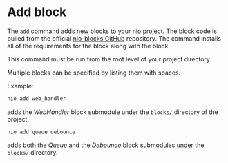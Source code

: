 # Add block

The `add` command adds new blocks to your nio project. The block code is pulled from the official [nio-blocks GitHub](https://github.com/nio-blocks) repository. The command installs all of the requirements for the block along with the block.

This command must be run from the root level of your project directory.

Multiple blocks can be specified by listing them with spaces.

Example:
```bash
nio add web_handler
```
adds the _WebHandler_ block submodule under the `blocks/` directory of the project.

```bash
nio add queue debounce
```
adds both the _Queue_ and the _Debounce_ block submodules under the `blocks/` directory.
